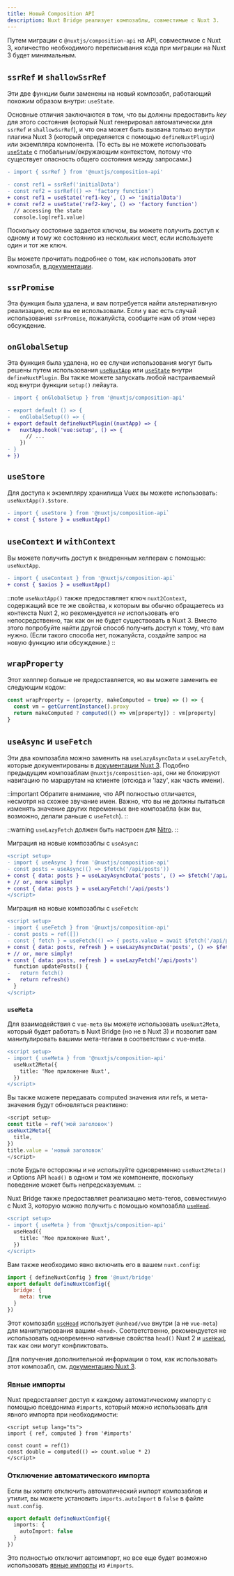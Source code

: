 ```yaml
---
title: Новый Composition API
description: Nuxt Bridge реализует композаблы, совместимые с Nuxt 3.
---
```


Путем миграции с `@nuxtjs/composition-api` на API, совместимое с Nuxt 3, количество необходимого переписывания кода при миграции на Nuxt 3 будет минимальным.

## `ssrRef` и `shallowSsrRef`

Эти две функции были заменены на новый композабл, работающий похожим образом внутри: `useState`.

Основные отличия заключаются в том, что вы должны предоставить _key_ для этого состояния (который Nuxt генерировал автоматически для `ssrRef` и `shallowSsrRef`), и что она может быть вызвана только внутри плагина Nuxt 3 (который определяется с помощью `defineNuxtPlugin`) или экземпляра компонента. (То есть вы не можете использовать [`useState`](/docs/api/composables/use-state) с глобальным/окружающим контекстом, потому что существует опасность общего состояния между запросами.)

```diff
- import { ssrRef } from '@nuxtjs/composition-api'

- const ref1 = ssrRef('initialData')
- const ref2 = ssrRef(() => 'factory function')
+ const ref1 = useState('ref1-key', () => 'initialData')
+ const ref2 = useState('ref2-key', () => 'factory function')
  // accessing the state
  console.log(ref1.value)
```

Поскольку состояние задается ключом, вы можете получить доступ к одному и тому же состоянию из нескольких мест, если используете один и тот же ключ.

Вы можете прочитать подробнее о том, как использовать этот композабл, [в документации](/docs/api/composables/use-state).

## `ssrPromise`

Эта функция была удалена, и вам потребуется найти альтернативную реализацию, если вы ее использовали. Если у вас есть случай использования `ssrPromise`, пожалуйста, сообщите нам об этом через обсуждение.

## `onGlobalSetup`

Эта функция была удалена, но ее случаи использования могут быть решены путем использования [`useNuxtApp`](/docs/api/composables/use-nuxt-app) или [`useState`](/docs/api/composables/use-state) внутри `defineNuxtPlugin`. Вы также можете запускать любой настраиваемый код внутри функции `setup()` лейаута.

```diff
- import { onGlobalSetup } from '@nuxtjs/composition-api'

- export default () => {
-   onGlobalSetup(() => {
+ export default defineNuxtPlugin((nuxtApp) => {
+   nuxtApp.hook('vue:setup', () => {
      // ...
    })
- }
+ })
```

## `useStore`

Для доступа к экземпляру хранилища Vuex вы можете использовать: `useNuxtApp().$store`.

```diff
- import { useStore } from '@nuxtjs/composition-api`
+ const { $store } = useNuxtApp()
```

## `useContext` и `withContext`

Вы можете получить доступ к внедренным хелперам с помощью: `useNuxtApp`.

```diff
- import { useContext } from '@nuxtjs/composition-api`
+ const { $axios } = useNuxtApp()
```

::note
`useNuxtApp()` также предоставляет ключ `nuxt2Context`, содержащий все те же свойства, к которым вы обычно обращаетесь из контекста Nuxt 2, но рекомендуется _не_ использовать его непосредственно, так как он не будет существовать в Nuxt 3. Вместо этого попробуйте найти другой способ получить доступ к тому, что вам нужно. (Если такого способа нет, пожалуйста, создайте запрос на новую функцию или обсуждение.)
::

## `wrapProperty`

Этот хелппер больше не предоставляется, но вы можете заменить ее следующим кодом:

```js
const wrapProperty = (property, makeComputed = true) => () => {
  const vm = getCurrentInstance().proxy
  return makeComputed ? computed(() => vm[property]) : vm[property]
}
```

## `useAsync` и `useFetch`

Эти два композабла можно заменить на `useLazyAsyncData` и `useLazyFetch`, которые документированы в [документации Nuxt 3](/docs/getting-started/data-fetching). Подобно предыдущим композаблам `@nuxtjs/composition-api`, они не блокируют навигацию по маршрутам на клиенте (отсюда и 'lazy', как часть имени).

::important
Обратите внимание, что API полностью отличается, несмотря на схожее звучание имен. Важно, что вы не должны пытаться изменять значение других переменных вне композабла (как вы, возможно, делали раньше с `useFetch`).
::

::warning
`useLazyFetch` должен быть настроен для [Nitro](/docs/bridge/nitro).
::

Миграция на новые композаблы с `useAsync`:

```diff
<script setup>
- import { useAsync } from '@nuxtjs/composition-api'
- const posts = useAsync(() => $fetch('/api/posts'))
+ const { data: posts } = useLazyAsyncData('posts', () => $fetch('/api/posts'))
+ // or, more simply!
+ const { data: posts } = useLazyFetch('/api/posts')
</script>
```

Миграция на новые композаблы с `useFetch`:

```diff
<script setup>
- import { useFetch } from '@nuxtjs/composition-api'
- const posts = ref([])
- const { fetch } = useFetch(() => { posts.value = await $fetch('/api/posts') })
+ const { data: posts, refresh } = useLazyAsyncData('posts', () => $fetch('/api/posts'))
+ // or, more simply!
+ const { data: posts, refresh } = useLazyFetch('/api/posts')
  function updatePosts() {
-   return fetch()
+   return refresh()
  }
</script>
```

### `useMeta`

Для взаимодействия с `vue-meta` вы можете использовать `useNuxt2Meta`, который будет работать в Nuxt Bridge (но не в Nuxt 3) и позволит вам манипулировать вашими мета-тегами в соответствии с vue-meta.

```diff
<script setup>
- import { useMeta } from '@nuxtjs/composition-api'
  useNuxt2Meta({
    title: 'Мое приложение Nuxt',
  })
</script>
```

Вы также можете передавать computed значения или refs, и мета-значения будут обновляться реактивно:

```ts
<script setup>
const title = ref('мой заголовок')
useNuxt2Meta({
  title,
})
title.value = 'новый заголовок'
</script>
```

::note
Будьте осторожны и не используйте одновременно `useNuxt2Meta()` и Options API `head()` в одном и том же компоненте, поскольку поведение может быть непредсказуемым.
::

Nuxt Bridge также предоставляет реализацию мета-тегов, совместимую с Nuxt 3, которую можно получить с помощью композабла [`useHead`](/docs/api/composables/use-head).

```diff
<script setup>
- import { useMeta } from '@nuxtjs/composition-api'
  useHead({
    title: 'Мое приложение Nuxt',
  })
</script>
```

Вам также необходимо явно включить его в вашем `nuxt.config`:

```js
import { defineNuxtConfig } from '@nuxt/bridge'
export default defineNuxtConfig({
  bridge: {
    meta: true
  }
})
```

Этот композабл [`useHead`](/docs/api/composables/use-head) использует `@unhead/vue` внутри (а не `vue-meta`) для манипулирования вашим `<head>`. Соответственно, рекомендуется не использовать одновременно нативные свойства `head()` Nuxt 2 и [`useHead`](/docs/api/composables/use-head), так как они могут конфликтовать.

Для получения дополнительной информации о том, как использовать этот композабл, см. [документацию Nuxt 3](/docs/getting-started/seo-meta).

### Явные импорты

Nuxt предоставляет доступ к каждому автоматическому импорту с помощью псевдонима `#imports`, который можно использовать для явного импорта при необходимости:

```vue
<script setup lang="ts">
import { ref, computed } from '#imports'

const count = ref(1)
const double = computed(() => count.value * 2)
</script>
```

### Отключение автоматического импорта

Если вы хотите отключить автоматический импорт композаблов и утилит, вы можете установить `imports.autoImport` в `false` в файле `nuxt.config`.

```ts [nuxt.config.ts]
export default defineNuxtConfig({
  imports: {
    autoImport: false
  }
})
```

Это полностью отключит автоимпорт, но все еще будет возможно использовать [явные импорты](#явные-импорты) из `#imports`.
